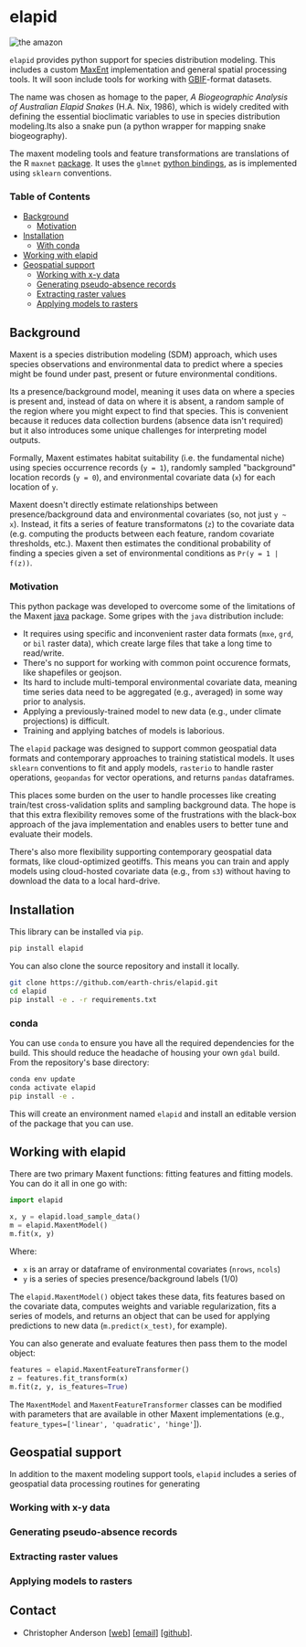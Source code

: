 # elapid

<img src="http://earth-chris.github.io/images/design/amazon.jpg" alt="the amazon"/>

`elapid` provides python support for species distribution modeling. This includes a custom [MaxEnt][home-maxent] implementation and general spatial processing tools. It will soon include tools for working with [GBIF][home-gbif]-format datasets.

The name was chosen as homage to the paper, *A Biogeographic Analysis of Australian Elapid Snakes* (H.A. Nix, 1986), which is widely credited with defining the essential bioclimatic variables to use in species distribution modeling.Its also a snake pun (a python wrapper for mapping snake biogeography).

The maxent modeling tools and feature transformations are translations of the R `maxnet` [package][r-maxnet]. It uses the `glmnet` [python bindings][glmnet], as is implemented using `sklearn` conventions.

### Table of Contents

- [Background](#background)
  - [Motivation](#motivation)
- [Installation](#installation)
  - [With conda](#conda)
- [Working with elapid](#working-with-elapid)
- [Geospatial support](#geospatial-support)
  - [Working with x-y data](#working-with-x-y-data)
  - [Generating pseudo-absence records](#generating-pseudo-absence-records)
  - [Extracting raster values](#extracting-raster-values)
  - [Applying models to rasters](#applying-models-to-rasters)


## Background

Maxent is a species distribution modeling (SDM) approach, which uses species observations and environmental data to predict where a species might be found under past, present or future environmental conditions.

Its a presence/background model, meaning it uses data on where a species is present and, instead of data on where it is absent, a random sample of the region where you might expect to find that species. This is convenient because it reduces data collection burdens (absence data isn't required) but it also introduces some unique challenges for interpreting model outputs.

Formally, Maxent estimates habitat suitability (i.e. the fundamental niche) using species occurrence records (`y = 1`), randomly sampled "background" location records (`y = 0`), and environmental covariate data (`x`) for each location of `y`.

Maxent doesn't directly estimate relationships between presence/background data and environmental covariates (so, not just `y ~ x`). Instead, it fits a series of feature transformatons (`z`) to the covariate data (e.g. computing the products between each feature, random covariate thresholds, etc.). Maxent then estimates the conditional probability of finding a species given a set of environmental conditions as `Pr(y = 1 | f(z))`.

### Motivation

This python package was developed to overcome some of the limitations of the Maxent [java][home-maxent] package. Some gripes with the `java` distribution include:

- It requires using specific and inconvenient raster data formats (`mxe`, `grd`, or `bil` raster data), which create large files that take a long time to read/write.
- There's no support for working with common point occurence formats, like shapefiles or geojson.
- Its hard to include multi-temporal environmental covariate data, meaning time series data need to be aggregated (e.g., averaged) in some way prior to analysis.
- Applying a previously-trained model to new data (e.g., under climate projections) is difficult.
- Training and applying batches of models is laborious.

The `elapid` package was designed to support common geospatial data formats and contemporary approaches to training statistical models. It uses `sklearn` conventions to fit and apply models, `rasterio` to handle raster operations, `geopandas` for vector operations, and returns `pandas` dataframes.

This places some burden on the user to handle processes like creating train/test cross-validation splits and sampling background data. The hope is that this extra flexibility removes some of the frustrations with the black-box approach of the java implementation and enables users to better tune and evaluate their models.

There's also more flexibility supporting contemporary geospatial data formats, like cloud-optimized geotiffs. This means you can train and apply models using cloud-hosted covariate data (e.g., from `s3`) without having to download the data to a local hard-drive.


## Installation

This library can be installed via `pip`.

```bash
pip install elapid
```

You can also clone the source repository and install it locally.

```bash
git clone https://github.com/earth-chris/elapid.git
cd elapid
pip install -e . -r requirements.txt
```

### conda

You can use `conda` to ensure you have all the required dependencies for the build. This should reduce the headache of housing your own `gdal` build. From the repository's base directory:

```bash
conda env update
conda activate elapid
pip install -e .
```

This will create an environment named `elapid` and install an editable version of the package that you can use.

## Working with elapid

There are two primary Maxent functions: fitting features and fitting models. You can do it all in one go with:

```python
import elapid

x, y = elapid.load_sample_data()
m = elapid.MaxentModel()
m.fit(x, y)
```

Where:

- `x` is an array or dataframe of environmental covariates (`nrows`, `ncols`)
- `y` is a series of species presence/background labels (1/0)

The `elapid.MaxentModel()` object takes these data, fits features based on the covariate data, computes weights and variable regularization, fits a series of models, and returns an object that can be used for applying predictions to new data (`m.predict(x_test)`, for example).

You can also generate and evaluate features then pass them to the model object:

```python
features = elapid.MaxentFeatureTransformer()
z = features.fit_transform(x)
m.fit(z, y, is_features=True)
```

The `MaxentModel` and `MaxentFeatureTransformer` classes can be modified with parameters that are available in other Maxent implementations (e.g., `feature_types=['linear', 'quadratic', 'hinge'`]).


## Geospatial support

In addition to the maxent modeling support tools, `elapid` includes a series of geospatial data processing routines for generating

### Working with x-y data

### Generating pseudo-absence records

### Extracting raster values

### Applying models to rasters

## Contact

* Christopher Anderson [[web][home-cba]] [[email][email-cba]] [[github][github-cba]].


[email-cba]: mailto:cbanders@stanford.edu
[github-cba]: https://github.com/earth-chris
[home-cba]: https://earth-chris.github.io
[home-conda]: https://docs.conda.io/
[home-gbif]: https://gbif.org
[home-maxent]: https://biodiversityinformatics.amnh.org/open_source/maxent/
[r-maxnet]: https://github.com/mrmaxent/maxnet
[glmnet]: https://github.com/civisanalytics/python-glmnet/

